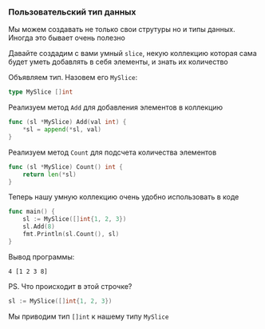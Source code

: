 ### Пользовательский тип данных

Мы можем создавать не только свои струтуры но и типы данных. Иногда это бывает очень полезно

Давайте создадим с вами умный `slice`, некую коллекцию которая сама будет уметь добавлять в себя элементы, и знать
 их количество
 
Объявляем тип. Назовем его `MySlice`:
```go
type MySlice []int
```

Реализуем метод `Add` для добавления элементов в коллекцию

```go
func (sl *MySlice) Add(val int) {
	*sl = append(*sl, val)
}
```

Реализуем метод `Count` для подсчета количества элементов

```go
func (sl *MySlice) Count() int {
	return len(*sl)
}
```

Теперь нашу умную коллекцию очень удобно использовать в коде
```go
func main() {
	sl := MySlice([]int{1, 2, 3})
	sl.Add(8)
	fmt.Println(sl.Count(), sl)
}
```

Вывод программы:
```
4 [1 2 3 8]
```

PS. Что происходит в этой строчке?

```go
sl := MySlice([]int{1, 2, 3})
```

Мы приводим тип `[]int` к нашему типу `MySlice`